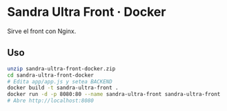 # Sandra Ultra Front · Docker
Sirve el front con Nginx.

## Uso
```bash
unzip sandra-ultra-front-docker.zip
cd sandra-ultra-front-docker
# Edita app/app.js y setea BACKEND
docker build -t sandra-ultra-front .
docker run -d -p 8080:80 --name sandra-ultra-front sandra-ultra-front
# Abre http://localhost:8080
```
